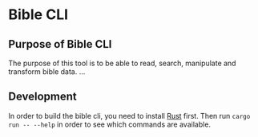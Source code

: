 # Bible CLI

## Purpose of Bible CLI

The purpose of this tool is to be able to read, search, manipulate and transform bible data.
...

## Development

In order to build the bible cli, you need to install [Rust](https://rustlang.org) first.
Then run `cargo run -- --help` in order to see which commands are available.